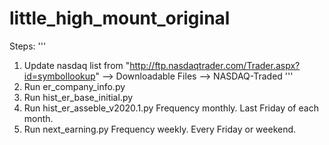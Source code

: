 # little_high_mount_original

Steps:
'''
1. Update nasdaq list from "http://ftp.nasdaqtrader.com/Trader.aspx?id=symbollookup" --> Downloadable Files --> NASDAQ-Traded
'''
1. Run er_company_info.py
2. Run hist_er_base_initial.py
3. Run hist_er_asseble_v2020.1.py Frequency monthly. Last Friday of each month.
4. Run next_earning.py Frequency weekly. Every Friday or weekend.
